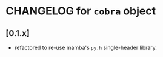 # CHANGELOG for `cobra` object


## [0.1.x]

- refactored to re-use mamba's `py.h` single-header library.

